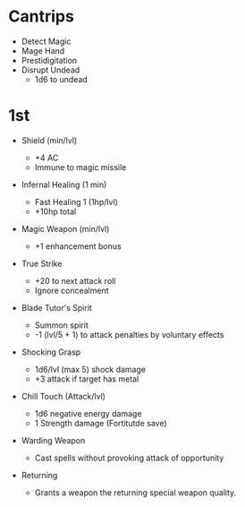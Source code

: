 # Cantrips
- Detect Magic
- Mage Hand
- Prestidigitation
- Disrupt Undead
    - 1d6 to undead

# 1st
- Shield (min/lvl)
    - +4 AC
    - Immune to magic missile

- Infernal Healing (1 min)
    - Fast Healing 1 (1hp/lvl)
    - +10hp total

- Magic Weapon (min/lvl)
    - +1 enhancement bonus

- True Strike
    - +20 to next attack roll
    - Ignore concealment

- Blade Tutor's Spirit
    - Summon spirit
    - -1 (lvl/5 + 1) to attack penalties by voluntary effects

- Shocking Grasp
    - 1d6/lvl (max 5) shock damage
    - +3 attack if target has metal

- Chill Touch (Attack/lvl)
    - 1d6 negative energy damage
    - 1 Strength damage (Fortitutde save)

- Warding Weapon
    - Cast spells without provoking attack of opportunity

- Returning
    - Grants a weapon the returning special weapon quality.

